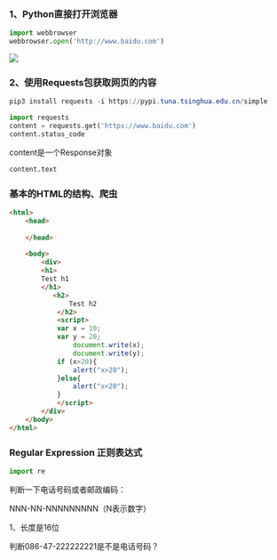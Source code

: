 ### 1、Python直接打开浏览器

```python
import webbrowser
webbrowser.open('http://www.baidu.com')
```

![](\picture\fig1baidu.png)

### 2、使用Requests包获取网页的内容

```powershell
pip3 install requests -i https://pypi.tuna.tsinghua.edu.cn/simple
```

```python
import requests
content = requests.get('https://www.baidu.com')
content.status_code
```

content是一个Response对象

```python
content.text
```

### 基本的HTML的结构、爬虫

```html
<html>
    <head>
        
    </head>
    
    <body>
        <div>
        <h1>
        Test h1 
        </h1>
           <h2>
               Test h2
            </h2>
            <script>
            var x = 10;
            var y = 20;
                document.write(x);
                document.write(y);
            if (x>20){
                alert("x>20");
            }else{
                alert("x<20");
            }
            </script>
        </div>
    </body>
</html>
```

### Regular Expression 正则表达式

```python
import re
```

判断一下电话号码或者邮政编码：

NNN-NN-NNNNNNNNN（N表示数字）

1、长度是16位

判断086-47-222222221是不是电话号码？
